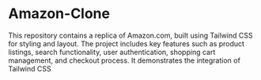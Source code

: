 # Amazon-Clone
This repository contains a replica of Amazon.com, built using Tailwind CSS for styling and layout. The project includes key features such as product listings, search functionality, user authentication, shopping cart management, and checkout process. It demonstrates the integration of Tailwind CSS 
